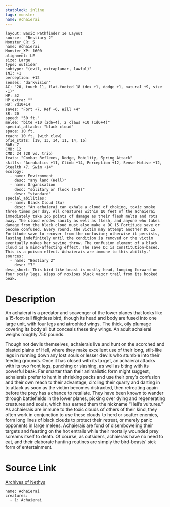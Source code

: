 ```yaml
---
statblock: inline
tags: monster
name: Achaierai
---
```

```statblock
layout: Basic Pathfinder 1e Layout
source:  "Bestiary 2"
Monster_CR: 5
name: Achaierai
Monster_XP: 1600
alignment: LE
size: Large
type: outsider
subtype: "(evil, extraplanar, lawful)"
INI: +1
perception: +12
senses: "darkvision"
AC: "20, touch 11, flat-footed 18 (dex +1, dodge +1, natural +9, size -1)"
HP: 52
HP_extra: ""
HD: 7d10+14
saves: "Fort +7, Ref +6, Will +4"
SR: 20
speed: "50 ft."
melee: "bite +10 (2d6+4), 2 claws +10 (1d6+4)"
special_attacks: "black cloud"
space: 10 ft.
reach: 10 ft. (with claw)
pf1e_stats: [19, 13, 14, 11, 14, 16]
BAB: 7
CMB: 12
CMD: 24 (28 vs. trip)
feats: "Combat Reflexes, Dodge, Mobility, Spring Attack"
skills: "Acrobatics +11, Climb +14, Perception +12, Sense Motive +12, Stealth +7, Swim +14"
ecology:
  - name: Environment
    desc: "any land (Hell)"
  - name: Organisation
    desc: "solitary or flock (5-8)"
    desc: "standard"
special_abilities:
  - name: Black Cloud (Su)
    desc: "An achaierai can exhale a cloud of choking, toxic smoke three times per day. All creatures within 10 feet of the achaierai immediately take 2d6 points of damage as their flesh melts and rots away. The cloud erodes sanity as well as flesh, and anyone who takes damage from the black cloud must also make a DC 15 Fortitude save or become confused. Every round, the victim may attempt another DC 15 Fortitude save to recover from the confusion; otherwise it persists, lasting indefinitely until the condition is removed or the victim eventually makes her saving throw. The confusion element of a black cloud is a mind-affecting effect. The save DC is Constitution-based. This is a poison effect. Achaierais are immune to this ability."
sources:
  - name: "Bestiary 2"
    desc: "7"
desc_short: This bird-like beast is mostly head, lunging forward on four scaly legs. Wisps of noxious black vapor trail from its hooked beak. 
```
# Description
An achaierai is a predator and scavenger of the lower planes that looks like a 15-foot-tall flightless bird, though its head and body are fused into one large unit, with four legs and atrophied wings. The thick, oily plumage covering its body all but conceals these tiny wings. An adult achaierai weighs roughly 750 pounds. 

Though not devils themselves, achaierais live and hunt on the scorched and blasted plains of Hell, where they make excellent use of their long, stilt-like legs in running down any lost souls or lesser devils who stumble into their feeding grounds. Once it has closed with its target, an achaierai attacks with its two front legs, punching or slashing, as well as biting with its powerful beak. Far smarter than their animalistic form might suggest, achaierais prefer to hunt in shrieking packs and use their prey’s confusion and their own reach to their advantage, circling their quarry and darting in to attack as soon as the victim becomes distracted, then retreating again before the prey has a chance to retaliate. They have been known to wander through battlefields in the lower planes, picking over dying and regenerating creatures and souls, which has earned them the nickname “Hell’s vultures.” As achaierais are immune to the toxic clouds of others of their kind, they often work in conjunction to use these clouds to herd or scatter enemies, form long lines of black clouds to protect their retreat, or merely panic opponents in large melees. Achaierais are fond of disemboweling their targets and feasting on the hot entrails while their mortally wounded prey screams itself to death. Of course, as outsiders, achaierais have no need to eat, and their elaborate hunting routines are simply the bird-beasts’ sick form of entertainment.
# Source Link
[Archives of Nethys](https://aonprd.com/MonsterDisplay.aspx?ItemName=Achaierai)
```encounter-table
name: Achaierai
creatures:
  - 1: Achaierai
```
